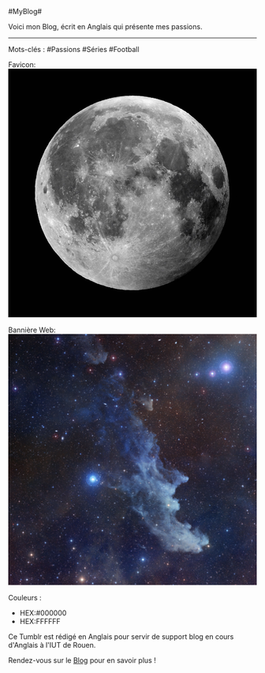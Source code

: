 #MyBlog#

Voici mon Blog, écrit en Anglais qui présente mes passions.

-----------------

Mots-clés : #Passions #Séries #Football

Favicon: 
![Lune](Lune.jpg)

Bannière Web: 
![Background](Space.jpg)

Couleurs : 
* HEX:#000000
* HEX:FFFFFF

Ce Tumblr est rédigé en Anglais pour servir de support blog en cours d'Anglais à l'IUT de Rouen.

Rendez-vous sur le [Blog](http://leomosbih.tumblr.com//) pour en savoir plus !
